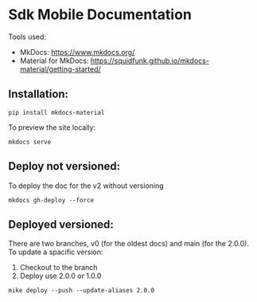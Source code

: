 # Sdk Mobile Documentation

Tools used: 

- MkDocs: https://www.mkdocs.org/
- Material for MkDocs: https://squidfunk.github.io/mkdocs-material/getting-started/

## Installation: 

```
pip install mkdocs-material
```

To preview the site locally: 

```
mkdocs serve
```

## Deploy not versioned: 
To deploy the doc for the v2 without versioning 

```
mkdocs gh-deploy --force
```

## Deployed versioned: 
There are two branches, v0 (for the oldest docs) and main (for the 2.0.0).
To update a spacific version: 

1) Checkout to the branch
2) Deploy use 2.0.0 or 1.0.0
```
mike deploy --push --update-aliases 2.0.0
```
